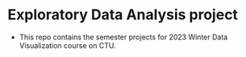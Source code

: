 # Exploratory Data Analysis project
- This repo contains the semester projects for 2023 Winter Data Visualization course on CTU.

